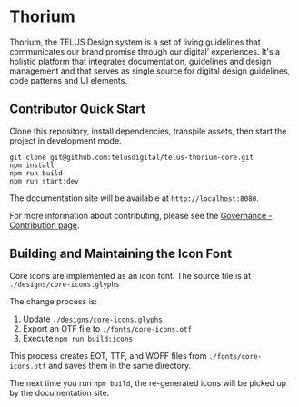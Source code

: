 # Thorium
Thorium, the TELUS Design system is a set of living guidelines that communicates our brand promise through our digital’ experiences. It's a holistic platform that integrates documentation, guidelines and design management and that serves as single source for digital design guidelines, code patterns and UI elements.

## Contributor Quick Start

Clone this repository, install dependencies, transpile assets, then start the project in development mode.

```
git clone git@github.com:telusdigital/telus-thorium-core.git
npm install
npm run build
npm run start:dev
```

The documentation site will be available at `http://localhost:8080`.

For more information about contributing, please see the [Governance - Contribution page](/docs/5-Governance/2-contributing.md).

## Building and Maintaining the Icon Font

Core icons are implemented as an icon font. The source file is at `./designs/core-icons.glyphs`

The change process is:

1. Update `./designs/core-icons.glyphs`
2. Export an OTF file to `./fonts/core-icons.otf`
3. Execute `npm run build:icons`

This process creates EOT, TTF, and WOFF files from `./fonts/core-icons.otf` and saves them in the same directory.

The next time you run `npm build`, the re-generated icons will be picked up by the documentation site.
